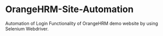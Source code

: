 # OrangeHRM-Site-Automation
Automation of Login Functionality of OrangeHRM demo website by using Selenium Webdriver.
